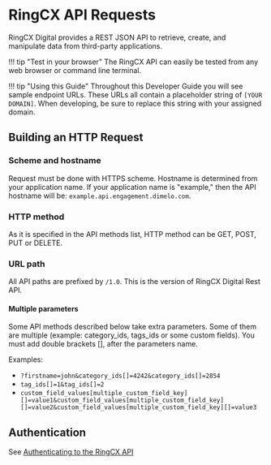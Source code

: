 # RingCX API Requests

RingCX Digital provides a REST JSON API to retrieve, create, and manipulate data from third-party applications.

!!! tip "Test in your browser"
    The RingCX API can easily be tested from any web browser or command line terminal.

!!! tip "Using this Guide"
    Throughout this Developer Guide you will see sample endpoint URLs. These URLs all contain a placeholder string of `[YOUR DOMAIN]`. When developing, be sure to replace this string with your assigned domain.

## Building an HTTP Request

### Scheme and hostname

Request must be done with HTTPS scheme. Hostname is determined from your application name. If your application name is "example," then the API hostname will be: `example.api.engagement.dimelo.com`.

### HTTP method

As it is specified in the API methods list, HTTP method can be GET, POST, PUT or DELETE.

### URL path

All API paths are prefixed by `/1.0`. This is the version of RingCX Digital Rest API.

#### Multiple parameters

Some API methods described below take extra parameters. Some of them are multiple (example: category_ids, tags_ids or some custom fields). You must add double brackets [], after the parameters name.

Examples:

* `?firstname=john&category_ids[]=4242&category_ids[]=2854`
* `tag_ids[]=1&tag_ids[]=2`
* `custom_field_values[multiple_custom_field_key][]=value1&custom_field_values[multiple_custom_field_key][]=value2&custom_field_values[multiple_custom_field_key][]=value3`

## Authentication

See [Authenticating to the RingCX API](../auth/)
